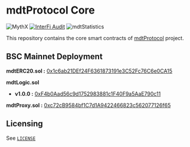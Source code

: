 # mdtProtocol Core

![MythX](https://badgen.net/https/api.mythx.io/v1/projects/63496fed-adcb-4e48-bc10-43a1b9619985/badge/data?cache=300&icon=https://raw.githubusercontent.com/ConsenSys/mythx-github-badge/main/logo_white.svg)
[![InterFi Audit](https://badgen.net/badge/InterFi%20Audit/passed/green?icon=github)](https://github.com/interfinetwork/smart-contract-audits/blob/audit-updates/mdtProtocol_AuditReport_InterFi.pdf)
![mdtStatistics](https://badgen.net/https/iadeo0v2gh.execute-api.ap-southeast-1.amazonaws.com/default/mdtStatisticsBadgen?cache=300&icon=bitcoin-lightning)

This repository contains the core smart contracts of [mdtProtocol](https://mdt.gg/) project.

## BSC Mainnet Deployment

**mdtERC20.sol :** [0x1c6ab21DEf24F6361873191e3C52Fc76C6e0CA15](https://bscscan.com/address/0x1c6ab21def24f6361873191e3c52fc76c6e0ca15#code)

**mdtLogic.sol**

- **v1.0.0 :** [0xF4b0Aad56c9d1752983881c1F40F9a5AaE790c11](https://bscscan.com/address/0xf4b0aad56c9d1752983881c1f40f9a5aae790c11#code)

**mdtProxy.sol :** [0xc72cB9584bf1C7d1A9422466823c562077126f65](https://bscscan.com/address/0xc72cB9584bf1C7d1A9422466823c562077126f65#code)

## Licensing

See [`LICENSE`](./LICENSE)
